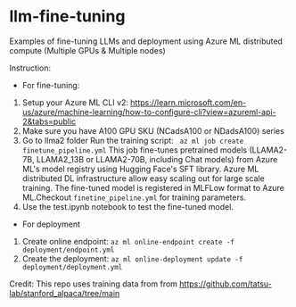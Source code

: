 # llm-fine-tuning
Examples of fine-tuning LLMs and deployment using Azure ML distributed compute (Multiple GPUs & Multiple nodes)


Instruction:
- For fine-tuning:
1. Setup your Azure ML CLI v2: https://learn.microsoft.com/en-us/azure/machine-learning/how-to-configure-cli?view=azureml-api-2&tabs=public
2. Make sure you have A100 GPU SKU (NCadsA100 or NDadsA100) series
3. Go to llma2 folder Run the training script: ``` az ml job create finetune_pipeline.yml```
This job fine-tunes pretrained models (LLAMA2-7B, LLAMA2_13B or LLAMA2-70B, including Chat models) from Azure ML's model registry using Hugging Face's SFT library. Azure ML distributed DL infrastructure allow easy scaling out for large scale training. The fine-tuned model is registered in MLFLow format to Azure ML.Checkout ```finetine_pipeline.yml``` for training parameters.
4. Use the test.ipynb notebook to test the fine-tuned model.
- For deployment
1. Create online endpoint: ```az ml online-endpoint create -f deployment/endpoint.yml```
2. Create the deployment: ```az ml online-deployment update -f deployment/deployment.yml```

Credit: 
This repo uses training data from from https://github.com/tatsu-lab/stanford_alpaca/tree/main
